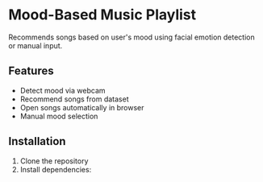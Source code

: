 # Mood-Based Music Playlist

Recommends songs based on user's mood using facial emotion detection or manual input.

## Features
- Detect mood via webcam
- Recommend songs from dataset
- Open songs automatically in browser
- Manual mood selection

## Installation
1. Clone the repository
2. Install dependencies:
